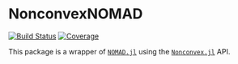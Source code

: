 # NonconvexNOMAD

[![Build Status](https://github.com/JuliaNonconvex/NonconvexNOMAD.jl/workflows/CI/badge.svg)](https://github.com/JuliaNonconvex/NonconvexNOMAD.jl/actions)
[![Coverage](https://codecov.io/gh/JuliaNonconvex/NonconvexNOMAD.jl/branch/master/graph/badge.svg)](https://codecov.io/gh/JuliaNonconvex/NonconvexNOMAD.jl)


This package is a wrapper of [`NOMAD.jl`](https://github.com/bbopt/NOMAD.jl) using the [`Nonconvex.jl`](https://github.com/JuliaNonconvex/Nonconvex.jl) API.
